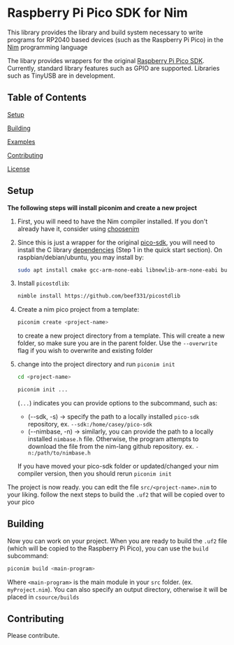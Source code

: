 # Raspberry Pi Pico SDK for Nim

This library provides the library and build system necessary to write programs for RP2040 based devices (such as the Raspberry Pi Pico) in the [Nim](https://nim-lang.org/) programming language

The libary provides wrappers for the original [Raspberry Pi Pico SDK](https://github.com/raspberrypi/pico-sdk). Currently, standard library features such as GPIO are supported. Libraries such as TinyUSB are in development.

## Table of Contents

[Setup](##Setup)

[Building](##Building)

[Examples](examples)

[Contributing](##Contributing)

[License](LICENSE)

## Setup

**The following steps will install piconim and create a new project**

1. First, you will need to have the Nim compiler installed. If you don't already 
have it, consider using [choosenim](https://github.com/dom96/choosenim)

2. Since this is just a wrapper for the original 
[pico-sdk](https://github.com/raspberrypi/pico-sdk), you will need to install the C 
library [dependencies](https://github.com/raspberrypi/pico-sdk#quick-start-your-own-project) 
(Step 1 in the quick start section). On raspbian/debian/ubuntu, you may install by:

    ```bash
    sudo apt install cmake gcc-arm-none-eabi libnewlib-arm-none-eabi build-essential libstdc++-arm-none-eabi-newlib
    ```

3. Install `picostdlib`:

    ```bash
    nimble install https://github.com/beef331/picostdlib
    ```

4. Create a nim pico project from a template:

    ```bash
    piconim create <project-name>
    ```
    
    to create a new project directory from a template. This will create a new folder, so make 
    sure you are in the parent folder. Use the `--overwrite` flag if you wish to overwrite 
    and existing folder

5. change into the project directory and run `piconim init`

    ```bash
    cd <project-name>
    ```
    
    ```bash
    piconim init ...
    ```
    
    (`...`) indicates you can provide options to the subcommand, such as:
    
    - (--sdk, -s) -> specify the path to a locally installed `pico-sdk` repository, 
        ex.  `--sdk:/home/casey/pico-sdk`
    - (--nimbase, -n) -> similarly, you can provide the path to a locally installed 
        `nimbase.h` file. Otherwise, the program attempts to download the file from
        the nim-lang github repository. ex. `-n:/path/to/nimbase.h`
        
     If you have moved your pico-sdk folder or updated/changed your nim compiler version, 
     then you should rerun `piconim init`

The project is now ready. you can edit the file `src/<project-name>.nim` to your liking. follow 
the next steps to build the `.uf2` that will be copied over to your pico

## Building

Now you can work on your project. When you are ready to build the `.uf2` file 
(which will be copied to the Raspberry Pi Pico), you can use the `build` subcommand:

```bash
piconim build <main-program>
```

Where `<main-program>` is the main module in your `src` folder. (ex. `myProject.nim`). 
You can also specify an output directory, otherwise it will be placed in `csource/builds`



## Contributing

Please contribute.
